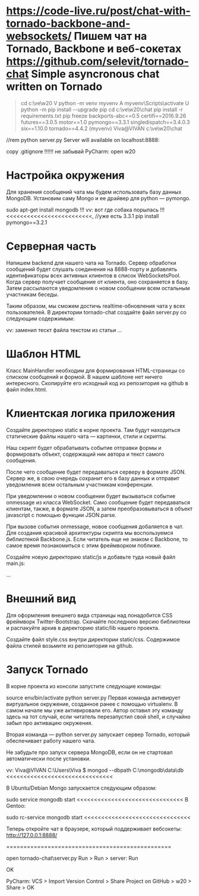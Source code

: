 ﻿https://code-live.ru/post/chat-with-tornado-backbone-and-websockets/
Пишем чат на Tornado, Backbone и веб-сокетах
https://github.com/selevit/tornado-chat
Simple asyncronous chat written on Tornado
==========================================

> cd c:\ve\w20
>V	python -m venv myvenv
>A	myvenv\Scripts\activate
>U	python -m pip install --upgrade pip
> cd c:\ve\w20\chat
> pip install -r requirements.txt
> pip freeze
backports-abc==0.5
certifi==2016.9.26
futures==3.0.5
motor==1.0
pymongo==3.3.1
singledispatch==3.4.0.3
six==1.10.0
tornado==4.4.2
(myvenv) Viva@VIVAN c:\ve\w20\chat
>
//rem python server.py
Server will available on localhost:8888:

copy .gitignore !!!!!! не забывай
PyCharm: open w20

Настройка окружения
===================

Для хранения сообщений чата мы будем использовать базу данных MongoDB. Установим саму Mongo и ее драйвер для python — pymongo.

sudo apt-get install mongodb	!!! vv: вот где собака порылась !!!	<<<<<<<<<<<<<<<<<<<<<<<<<,
//уже есть 3.3.1	pip install pymongo==3.2.1

Серверная часть
===============

Напишем backend для нашего чата на Tornado. Сервер обработки сообщений будет слушать соединения на 8888-порту и добавлять идентификаторы всех активных клиентов в список WebSocketsPool. Когда сервер получает сообщение от клиента, оно сохраняется в базу. Затем рассылаются уведомления о новом сообщении всем остальным участникам беседы.

Таким образом, мы сможем достичь realtime-обновления чата у всех пользователей. В директории tornado-chat создайте файл server.py со следующим содержимым:

vv: заменил тескт файла текстом из статьи
...

Шаблон HTML
===========

Класс MainHandler необходим для формирования HTML-страницы со списком сообщений и формой. В нашем шаблоне нет ничего интересного. Скопируйте его исходный код из репозитория на github в файл index.html.

Клиентская логика приложения
===========================

Создайте директорию static в корне проекта. Там будут находиться статические файлы нашего чата — картинки, стили и скрипты.

Наш скрипт будет обрабатывать событие отправки формы и формировать объект, содержащий ник автора и текст самого сообщения.

После чего сообщение будет передаваться серверу в формате JSON. Сервер же, в свою очередь сохранит его в базу данных и отправит уведомления всем остальным участникам конференции.

При уведомлении о новом сообщении будет вызываться событие onmessage из класса WebSocket. Само сообщение будет передаваться клиентам, также, в формате JSON, а затем преобразовываться в объект javascript с помощью функции JSON.parse.

При вызове события onmessage, новое сообщения добаляется в чат. Для создания красивой архитектуры скрипта мы воспользуемся библиотекой Backbone.js. Если читатель еще не знаком с Backbone, то самое время познакомиться с этим фреймворком поближе.

Создайте новую директорию static/js и добавьте туда новый файл main.js:

...

Внешний вид
===========

Для оформления внешнего вида страницы над понадобится CSS фреймворк Twitter-Bootstrap. Скачайте последнюю версию библиотеки и распакуйте архив в директорию static/lib нашего проекта.

Создайте файл style.css внутри директории static/css. Содержимое файла стилей возьмите из репозитория на github.

Запуск Tornado
==============

В корне проекта из консоли запустите следующие команды:

source env/bin/activate
python server.py
Первая команда активирует виртуальное окружение, созданное ранее с помощью virtualenv. В самом начале мы уже активировали его. Автор оставил эту команду здесь на тот случай, если читатель перезапустил свой shell, и случайно забыл про активацию окружения.

Вторая команда — python server.py запускает сервер Tornado, который обеспечивает работу нашего чата.

Не забудьте про запуск сервера MongoDB, если он не стартовал автоматически после установки.

vv:
Viva@VIVAN C:\Users\Viva
$ mongod --dbpath C:\mongodb\data\db		<<<<<<<<<<<<<<<<<<<<<<<<<<<<<<<

В Ubuntu/Debian Mongo запускается следующим образом:

sudo service mongodb start			<<<<<<<<<<<<<<<<<<<<<<<<<<<<<<<
В Gentoo:

sudo rc-service mongodb start			<<<<<<<<<<<<<<<<<<<<<<<<<<<<<<<

Теперь откройте чат в браузере, который поддерживает вебсокеты: 
http://127.0.0.1:8888/

================================================

open tornado-chat\server.py
Run > Run > server: Run

OK

PyCharm:	VCS > Import Version Control > Share Project on GitHub	> w20	> Share > OK

